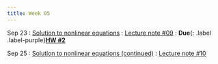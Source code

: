 ```yaml
---
title: Week 05
---
```


Sep 23
: [Solution to nonlinear equations](https://boguoporousmedia.github.io/HWRS504-2025Fall/lecture/)
  : [Lecture note #09](https://boguoporousmedia.github.io/HWRS504-2025Fall/lecture/)
: **Due**{: .label .label-purple}[**HW #2**](#)

Sep 25
: [Solution to nonlinear equations (continued)](https://boguoporousmedia.github.io/HWRS504-2025Fall/lecture/)
  : [Lecture note #10](https://boguoporousmedia.github.io/HWRS504-2025Fall/lecture/)
